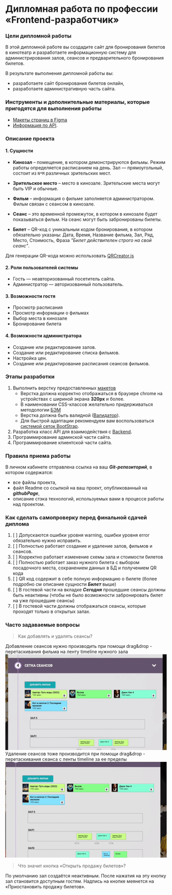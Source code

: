 # Дипломная работа по профессии «Frontend-разработчик»

### Цели дипломной работы

В этой дипломной работе вы создадите сайт для бронирования билетов в кинотеатр и разработаете информационную систему для администрирования залов, сеансов и предварительного бронирования билетов.

В результате выполнения дипломной работы вы:
- разработаете сайт бронирования билетов онлайн,
- разработаете административную часть сайта.

### Инструменты и дополнительные материалы, которые пригодятся для выполнения работы

- [Макеты страниц в Figma](https://www.figma.com/file/zGf2lm7mUBGeXWlZQyf9LH/%D0%94%D0%B8%D0%B7%D0%B0%D0%B9%D0%BD-%D0%BC%D0%B0%D0%BA%D0%B5%D1%82-(1)?type=design&mode=design)
- [Информация по API](./md/api.md).

### Описание проекта

#### 1. Сущности

- **Кинозал** – помещение, в котором демонстрируются фильмы. Режим работы определяется расписанием на день. Зал — прямоугольный, состоит из `N*M` различных зрительских мест.

- **Зрительское место** – место в кинозале. Зрительские места могут быть VIP и обычные.

- **Фильм** – информация о фильме заполняется администратором. Фильм связан с сеансом в кинозале.

- **Сеанс** – это временной промежуток, в котором в кинозале будет показываться фильм. На сеанс могут быть забронированы билеты.

- **Билет**  – QR-код c уникальным кодом бронирования, в котором обязательно указаны: Дата, Время, Название фильма, Зал, Ряд, Место, Стоимость, Фраза _"Билет действителен строго на свой сеанс"_.
  
Для генерации QR-кода можно использовать [QRCreator.js](https://github.com/slesareva-gala/QR-Code)

#### 2. Роли пользователей системы

-   Гость — неавторизованный посетитель сайта.
-   Администратор — авторизованный пользователь.

#### 3. Возможности гостя
-   Просмотр расписания
-   Просмотр информации о фильмах
-   Выбор места в кинозале
-   Бронирование билета

#### 4. Возможности администратора
-   Создание или редактирование залов.
-   Создание или редактирование списка фильмов.
-   Настройка цен.
-   Создание или редактирование расписания сеансов фильмов.

### Этапы разработки

1. Выполнить верстку предоставленных [макетов]((https://www.figma.com/file/BwhoRUEU4ikdbjjxFOrO7v/%D0%94%D0%B8%D0%B7%D0%B0%D0%B9%D0%BD-%D0%BC%D0%B0%D0%BA%D0%B5%D1%82?type=design&node-id=0-1&mode=design&t=j9bYnoV4gt8q03IU-0))  
   * Верстка должна корректно отображаться в браузере chrome на устройствах с шириной экрана **320px** и более.  
   * В наименовании CSS-классов желательно придерживаться методологии [БЭМ](https://ru.bem.info/methodology/quick-start/)
   * Верстка должна быть валидной ([Валидатор](https://validator.w3.org/)). 
   * Для быстрой адаптации рекомендуем вам воспользоваться [системой сеток BootStrap](https://getbootstrap.su/docs/5.0/layout/grid/).
2. Разработка класс API для взаимодействия с [Backend](./md/api.md).
3. Программирование админской части сайта.
4. Программирование клиентской части сайта.

### Правила приема работы

В личном кабинете отправлена ссылка на ваш ***Git-репозиторий***, в котором содержатся:
- все файлы проекта,
- файл Readme со ссылкой на ваш проект, опубликованный на ***githubPage***,
- описание стэка технологий, используемых вами в процессе работы над проектом.

### Как сделать самопроверку перед финальной сдачей диплома
1. [ ] Допускаются ошибки уровня warning, ошибки уровня error обязательно нужно исправить.
2. [ ] Полностью работает создание и удаление залов, фильмов и сеансов.
3. [ ] Корректно работает изменение схемы зала и стоимости билетов
4. [ ] Полностью работает заказ нужного билета с выбором посадочного места, сохранением данных в БД и получением QR кода
5. [ ] QR код содержит в себе полную информацию о билете (более подробно см описание сущности ***Билет*** выше)
6. [ ] В гостевой части на вкладке ***Сегодня*** прошедшие сеансы должны быть неактивны (чтобы не было возможности забронировать билет на уже прошедшие сеансы)
7. [ ] В гостевой части должны отображаться сеансы, которые проходят только в открытых залах.

### Часто задаваемые вопросы

>Как добавлять и удалять сеансы?

Добавление сеансов нужно производить при помощи drag&drop - перетаскивания фильма на ленту timeline нужного зала  
![](md/img/DD_Add.gif)
Удаление сеансов тоже производится при помощи drag&drop - перетаскивания сеанса с  ленты timeline за ее пределы  
![](md/img/DD_Delete.gif)

>Что значит кнопка «Открыть продажу билетов»?  

По умолчанию зал создаётся неактивным. После нажатия на эту кнопку зал становится доступным гостям. Надпись на кнопке меянется на «Приостановить продажу билетов».





